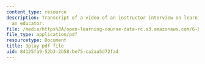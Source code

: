 ```yaml
---
content_type: resource
description: Transcript of a video of an instructor interview on learning about being
  an educator.
file: /media/https%3A/open-learning-course-data-rc.s3.amazonaws.com/6-811-principles-and-practice-of-assistive-technology-fall-2014/84125fa952b32b58be75ca2aa5d72fad_EmwHY7Ibu9k.pdf
file_type: application/pdf
resourcetype: Document
title: 3play pdf file
uid: 84125fa9-52b3-2b58-be75-ca2aa5d72fad
---
```

